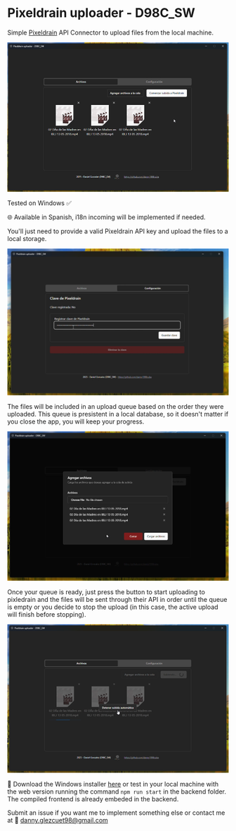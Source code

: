 # Pixeldrain uploader - D98C_SW

Simple [Pixeldrain](https://pixeldrain.com/) API Connector to upload files from the local machine.

![Main windows](./screeshots/main-windows.png)

Tested on Windows ✅

🌐 Available in Spanish, i18n incoming will be implemented if needed.

You'll just need to provide a valid Pixeldrain API key and upload the files to a local storage.

![Main windows](./screeshots/key-setting.png)

The files will be included in an upload queue based on the order they were uploaded. This queue is presistent in a local database, so it doesn't matter if you close the app, you will keep your progress.

![Main windows](./screeshots/file-uploading.png)

Once your queue is ready, just press the button to start uploading to pixledrain and the files will be sent through their API in order until the queue is empty or you decide to stop the upload (in this case, the active upload will finish before stopping).

![Main windows](./screeshots/pixeldrain-upload.png)

📂 Download the Windows installer [here](https://github.com/danny1998cuba/pixeldrain-uploader/releases/download/Pixeldrain/Pixeldrain.uploader.-.D98G_SW.Setup.1.0.0.exe) or test in your local machine with the web version running the command `npm run start` in the backend folder. The compiled frontend is already embeded in the backend.

Submit an issue if you want me to implement something else or contact me at 📩 <danny.glezcuet98@gmail.com>
